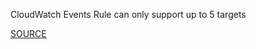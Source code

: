 CloudWatch Events Rule can only support up to 5 targets

[SOURCE](https://docs.aws.amazon.com/AmazonCloudWatch/latest/events/cloudwatch_limits_cwe.html)